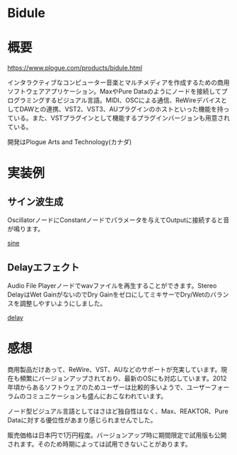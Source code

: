Bidule
===

# 概要

https://www.plogue.com/products/bidule.html

インタラクティブなコンピューター音楽とマルチメディアを作成するための商用ソフトウェアアプリケーション。MaxやPure Dataのようにノードを接続してプログラミングするビジュアル言語。MIDI、OSCによる通信、ReWireデバイスとしてDAWとの連携、VST2、VST3、AUプラグインのホストといった機能を持っている。また、VSTプラグインとして機能するプラグインバージョンも用意されている。

開発はPlogue Arts and Technology(カナダ)

# 実装例

## サイン波生成

OscillatorノードにConstantノードでパラメータを与えてOutputに接続すると音が鳴ります。

[sine](sine.png)

## Delayエフェクト

Audio File Playerノードでwavファイルを再生することができます。Stereo DelayはWet GainがないのでDry GainをゼロにしてミキサーでDry/Wetのバランスを調整しやすいようにしました。

[delay](delay.png)


# 感想

商用製品だけあって、ReWire、VST、AUなどのサポートが充実しています。現在も頻繁にバージョンアップされており、最新のOSにも対応しています。2012年頃からあるソフトウェアのためユーザーは比較的多いようで、ユーザーフォーラムのコミュニケーションも盛んにおこなわれています。

ノード型ビジュアル言語としてはさほど独自性はなく、Max、REAKTOR、Pure Dataに対する優位性があまり感じられませんでした。

販売価格は日本円で1万円程度。バージョンアップ時に期間限定で試用版も公開されます。そのため時期によっては試用できないことがあります。


